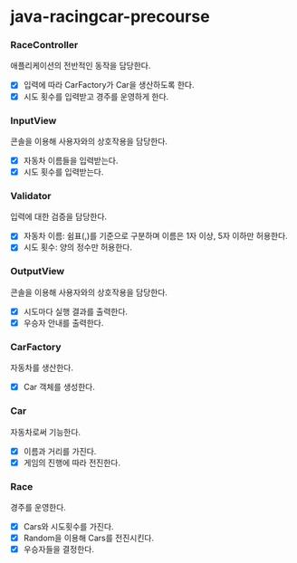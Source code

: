 # java-racingcar-precourse

### RaceController

애플리케이션의 전반적인 동작을 담당한다.

- [x] 입력에 따라 CarFactory가 Car을 생산하도록 한다.
- [x] 시도 횟수를 입력받고 경주를 운영하게 한다.

### InputView

콘솔을 이용해 사용자와의 상호작용을 담당한다.

- [x] 자동차 이름들을 입력받는다.
- [x] 시도 횟수를 입력받는다.

### Validator

입력에 대한 검증을 담당한다.

- [x] 자동차 이름: 쉼표(,)를 기준으로 구분하며 이름은 1자 이상, 5자 이하만 허용한다.
- [x] 시도 횟수: 양의 정수만 허용한다.

### OutputView

콘솔을 이용해 사용자와의 상호작용을 담당한다.

- [x] 시도마다 실행 결과를 출력한다.
- [x] 우승자 안내를 출력한다.

### CarFactory

자동차를 생산한다.

- [x] Car 객체를 생성한다.

### Car

자동차로써 기능한다.

- [x] 이름과 거리를 가진다.
- [x] 게임의 진행에 따라 전진한다.

### Race

경주를 운영한다.

- [x] Cars와 시도횟수를 가진다.
- [x] Random을 이용해 Cars를 전진시킨다.
- [x] 우승자들을 결정한다.
